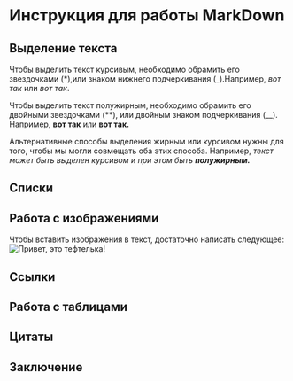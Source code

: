 # Инструкция для работы MarkDown

## Выделение текста

Чтобы выделить текст курсивым, необходимо обрамить его звездочками (*),или знаком нижнего подчеркивания (_).Например, *вот так* или _вот так_.

Чтобы выделить текст полужирным, необходимо обрамить его двойными звездочками (**), или двойным знаком подчеркивания (__). Например, **вот так** или __вот так.__

Альтернативные способы выделения жирным или курсивом нужны для того, чтобы мы могли совмещать оба этих способа. Например,  _текст может быть выделен курсивом и при этом быть **полужирным.**_

## Списки

## Работа с изображениями

Чтобы вставить изображения в текст, достаточно написать следующее:
![Привет, это тефтелька!](photo_2022-12-18_20-29-39.jpg)

## Ссылки

## Работа с таблицами

## Цитаты

## Заключение

